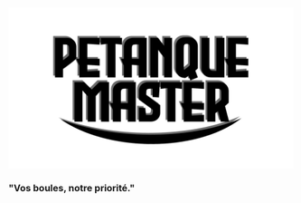 ![Petanque Master Logo](img/website/petanque-master-wallpaper.jpg)
### "Vos boules, notre priorité."

